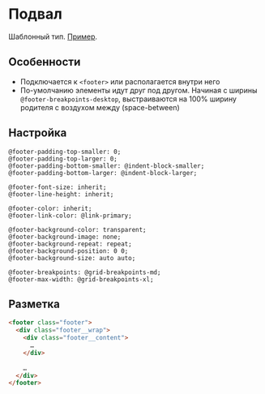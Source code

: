 # Подвал

Шаблонный тип. [Пример](http://sedona.stage.constlab.ru/blocks/footer/).

## Особенности

* Подключается к `<footer>` или располагается внутри него
* По-умолчанию элементы идут друг под другом. Начиная с ширины `@footer-breakpoints-desktop`, выстраиваются на 100% ширину родителя с воздухом между (space-between)

## Настройка

```less
@footer-padding-top-smaller: 0;
@footer-padding-top-larger: 0;
@footer-padding-bottom-smaller: @indent-block-smaller;
@footer-padding-bottom-larger: @indent-block-larger;

@footer-font-size: inherit;
@footer-line-height: inherit;

@footer-color: inherit;
@footer-link-color: @link-primary;

@footer-background-color: transparent;
@footer-background-image: none;
@footer-background-repeat: repeat;
@footer-background-position: 0 0;
@footer-background-size: auto auto;

@footer-breakpoints: @grid-breakpoints-md;
@footer-max-width: @grid-breakpoints-xl;
```

## Разметка

```html
<footer class="footer">
  <div class="footer__wrap">
    <div class="footer__content">
      …
    </div>
    
    …
  </div>
</footer>
```
